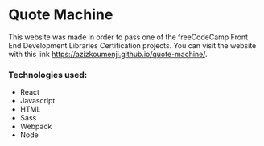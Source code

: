 # Quote Machine
This website was made in order to pass one of the freeCodeCamp Front End Development Libraries Certification projects. You can visit the website with this link https://azizkoumenji.github.io/quote-machine/.
### Technologies used:
- React
- Javascript
- HTML
- Sass
- Webpack
- Node
